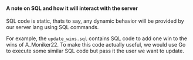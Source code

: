 #### A note on SQL and how it will interact with the server
SQL code is static, thats to say, any dynamic behavior will
be provided by our server lang using SQL commands. 

For example, the `update_wins.sql` contains SQL code to add one win
to the wins of A_Moniker22. To make this code actually useful, we would use Go to execute some similar SQL code but pass it the user we want to update. 




